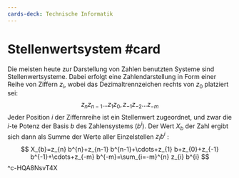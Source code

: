 ```yaml
---
cards-deck: Technische Informatik
---
```


# Stellenwertsystem #card 
Die meisten heute zur Darstellung von Zahlen benutzten Systeme sind Stellenwertsysteme. Dabei erfolgt eine Zahlendarstellung in Form einer Reihe von Ziffern $z_{i}$, wobei das Dezimaltrennzeichen rechts von $z_{0}$ platziert sei:
$$
z_{n} z_{n-1} \ldots z_{1} z_{0}, z_{-1} z_{-2} \ldots z_{-m}
$$
Jeder Position $i$ der Ziffernreihe ist ein Stellenwert zugeordnet, und zwar die $i$-te Potenz der Basis $b$ des Zahlensystems $\left(b^{i}\right)$.
Der Wert $X_{b}$ der Zahl ergibt sich dann als Summe der Werte aller Einzelstellen $z_{i} b^{i}$ :
$$
X_{b}=z_{n} b^{n}+z_{n-1} b^{n-1}+\cdots+z_{1} b+z_{0}+z_{-1} b^{-1}+\cdots+z_{-m} b^{-m}=\sum_{i=-m}^{n} z_{i} b^{i}
$$
^c-HQA8NsvT4X
